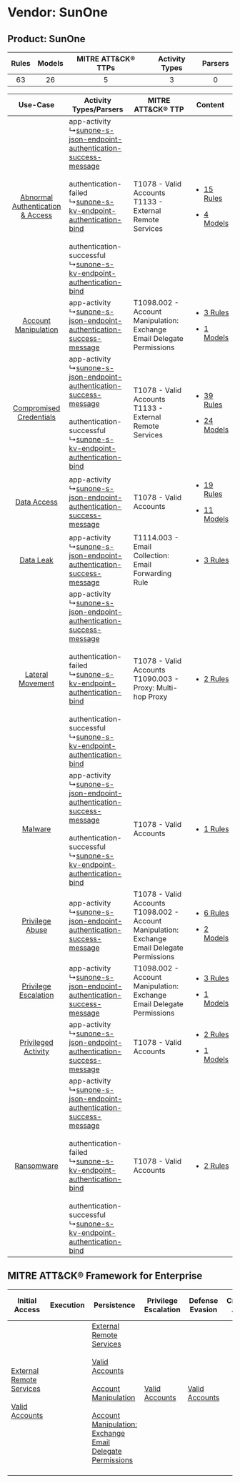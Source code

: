 Vendor: SunOne
==============
Product: SunOne
---------------
| Rules | Models | MITRE ATT&CK® TTPs | Activity Types | Parsers |
|:-----:|:------:|:------------------:|:--------------:|:-------:|
|  63   |   26   |         5          |       3        |    0    |

|    Use-Case    | Activity Types/Parsers    | MITRE ATT&CK® TTP    | Content    |
|:----:| ---- | ---- | ---- |
| [Abnormal Authentication & Access](../../../UseCases/uc_abnormal_authentication_&_access.md) |  app-activity<br> ↳[sunone-s-json-endpoint-authentication-success-message](Ps/pC_sunonesjsonendpointauthenticationsuccessmessage.md)<br><br> authentication-failed<br> ↳[sunone-s-kv-endpoint-authentication-bind](Ps/pC_sunoneskvendpointauthenticationbind.md)<br><br> authentication-successful<br> ↳[sunone-s-kv-endpoint-authentication-bind](Ps/pC_sunoneskvendpointauthenticationbind.md)<br> | T1078 - Valid Accounts<br>T1133 - External Remote Services<br>    | [<ul><li>15 Rules</li></ul><ul><li>4 Models</li></ul>](RM/r_m_sunone_sunone_Abnormal_Authentication_&_Access.md) |
|    [Account Manipulation](../../../UseCases/uc_account_manipulation.md)    |  app-activity<br> ↳[sunone-s-json-endpoint-authentication-success-message](Ps/pC_sunonesjsonendpointauthenticationsuccessmessage.md)<br>    | T1098.002 - Account Manipulation: Exchange Email Delegate Permissions<br>    | [<ul><li>3 Rules</li></ul><ul><li>1 Models</li></ul>](RM/r_m_sunone_sunone_Account_Manipulation.md)    |
|          [Compromised Credentials](../../../UseCases/uc_compromised_credentials.md)          |  app-activity<br> ↳[sunone-s-json-endpoint-authentication-success-message](Ps/pC_sunonesjsonendpointauthenticationsuccessmessage.md)<br><br> authentication-successful<br> ↳[sunone-s-kv-endpoint-authentication-bind](Ps/pC_sunoneskvendpointauthenticationbind.md)<br>    | T1078 - Valid Accounts<br>T1133 - External Remote Services<br>    | [<ul><li>39 Rules</li></ul><ul><li>24 Models</li></ul>](RM/r_m_sunone_sunone_Compromised_Credentials.md)         |
|    [Data Access](../../../UseCases/uc_data_access.md)    |  app-activity<br> ↳[sunone-s-json-endpoint-authentication-success-message](Ps/pC_sunonesjsonendpointauthenticationsuccessmessage.md)<br>    | T1078 - Valid Accounts<br>    | [<ul><li>19 Rules</li></ul><ul><li>11 Models</li></ul>](RM/r_m_sunone_sunone_Data_Access.md)    |
|    [Data Leak](../../../UseCases/uc_data_leak.md)    |  app-activity<br> ↳[sunone-s-json-endpoint-authentication-success-message](Ps/pC_sunonesjsonendpointauthenticationsuccessmessage.md)<br>    | T1114.003 - Email Collection: Email Forwarding Rule<br>    | [<ul><li>3 Rules</li></ul>](RM/r_m_sunone_sunone_Data_Leak.md)    |
|    [Lateral Movement](../../../UseCases/uc_lateral_movement.md)    |  app-activity<br> ↳[sunone-s-json-endpoint-authentication-success-message](Ps/pC_sunonesjsonendpointauthenticationsuccessmessage.md)<br><br> authentication-failed<br> ↳[sunone-s-kv-endpoint-authentication-bind](Ps/pC_sunoneskvendpointauthenticationbind.md)<br><br> authentication-successful<br> ↳[sunone-s-kv-endpoint-authentication-bind](Ps/pC_sunoneskvendpointauthenticationbind.md)<br> | T1078 - Valid Accounts<br>T1090.003 - Proxy: Multi-hop Proxy<br>    | [<ul><li>2 Rules</li></ul>](RM/r_m_sunone_sunone_Lateral_Movement.md)    |
|    [Malware](../../../UseCases/uc_malware.md)    |  app-activity<br> ↳[sunone-s-json-endpoint-authentication-success-message](Ps/pC_sunonesjsonendpointauthenticationsuccessmessage.md)<br><br> authentication-successful<br> ↳[sunone-s-kv-endpoint-authentication-bind](Ps/pC_sunoneskvendpointauthenticationbind.md)<br>    | T1078 - Valid Accounts<br>    | [<ul><li>1 Rules</li></ul>](RM/r_m_sunone_sunone_Malware.md)    |
|    [Privilege Abuse](../../../UseCases/uc_privilege_abuse.md)    |  app-activity<br> ↳[sunone-s-json-endpoint-authentication-success-message](Ps/pC_sunonesjsonendpointauthenticationsuccessmessage.md)<br>    | T1078 - Valid Accounts<br>T1098.002 - Account Manipulation: Exchange Email Delegate Permissions<br> | [<ul><li>6 Rules</li></ul><ul><li>2 Models</li></ul>](RM/r_m_sunone_sunone_Privilege_Abuse.md)    |
|    [Privilege Escalation](../../../UseCases/uc_privilege_escalation.md)    |  app-activity<br> ↳[sunone-s-json-endpoint-authentication-success-message](Ps/pC_sunonesjsonendpointauthenticationsuccessmessage.md)<br>    | T1098.002 - Account Manipulation: Exchange Email Delegate Permissions<br>    | [<ul><li>3 Rules</li></ul><ul><li>1 Models</li></ul>](RM/r_m_sunone_sunone_Privilege_Escalation.md)    |
|    [Privileged Activity](../../../UseCases/uc_privileged_activity.md)    |  app-activity<br> ↳[sunone-s-json-endpoint-authentication-success-message](Ps/pC_sunonesjsonendpointauthenticationsuccessmessage.md)<br>    | T1078 - Valid Accounts<br>    | [<ul><li>2 Rules</li></ul><ul><li>1 Models</li></ul>](RM/r_m_sunone_sunone_Privileged_Activity.md)    |
|    [Ransomware](../../../UseCases/uc_ransomware.md)    |  app-activity<br> ↳[sunone-s-json-endpoint-authentication-success-message](Ps/pC_sunonesjsonendpointauthenticationsuccessmessage.md)<br><br> authentication-failed<br> ↳[sunone-s-kv-endpoint-authentication-bind](Ps/pC_sunoneskvendpointauthenticationbind.md)<br><br> authentication-successful<br> ↳[sunone-s-kv-endpoint-authentication-bind](Ps/pC_sunoneskvendpointauthenticationbind.md)<br> | T1078 - Valid Accounts<br>    | [<ul><li>2 Rules</li></ul>](RM/r_m_sunone_sunone_Ransomware.md)    |

MITRE ATT&CK® Framework for Enterprise
--------------------------------------
| Initial Access                                                                                                                                   | Execution | Persistence                                                                                                                                                                                                                                                                                                                                 | Privilege Escalation                                                | Defense Evasion                                                     | Credential Access | Discovery | Lateral Movement | Collection                                                                                                                                                            | Command and Control                                                                                                                       | Exfiltration | Impact |
| ------------------------------------------------------------------------------------------------------------------------------------------------ | --------- | ------------------------------------------------------------------------------------------------------------------------------------------------------------------------------------------------------------------------------------------------------------------------------------------------------------------------------------------- | ------------------------------------------------------------------- | ------------------------------------------------------------------- | ----------------- | --------- | ---------------- | --------------------------------------------------------------------------------------------------------------------------------------------------------------------- | ----------------------------------------------------------------------------------------------------------------------------------------- | ------------ | ------ |
| [External Remote Services](https://attack.mitre.org/techniques/T1133)<br><br>[Valid Accounts](https://attack.mitre.org/techniques/T1078)<br><br> |           | [External Remote Services](https://attack.mitre.org/techniques/T1133)<br><br>[Valid Accounts](https://attack.mitre.org/techniques/T1078)<br><br>[Account Manipulation](https://attack.mitre.org/techniques/T1098)<br><br>[Account Manipulation: Exchange Email Delegate Permissions](https://attack.mitre.org/techniques/T1098/002)<br><br> | [Valid Accounts](https://attack.mitre.org/techniques/T1078)<br><br> | [Valid Accounts](https://attack.mitre.org/techniques/T1078)<br><br> |                   |           |                  | [Email Collection](https://attack.mitre.org/techniques/T1114)<br><br>[Email Collection: Email Forwarding Rule](https://attack.mitre.org/techniques/T1114/003)<br><br> | [Proxy: Multi-hop Proxy](https://attack.mitre.org/techniques/T1090/003)<br><br>[Proxy](https://attack.mitre.org/techniques/T1090)<br><br> |              |        |